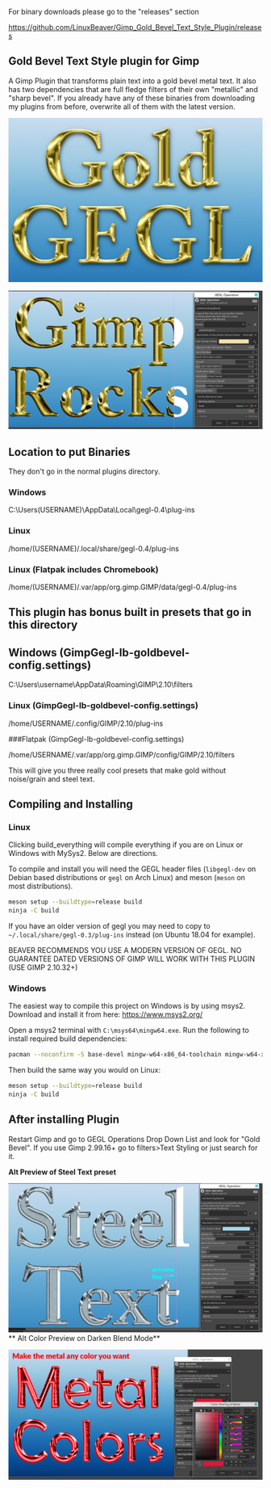 For binary downloads please go to the "releases" section

https://github.com/LinuxBeaver/Gimp_Gold_Bevel_Text_Style_Plugin/releases

## Gold Bevel Text Style plugin for Gimp

A Gimp Plugin that transforms plain text into a gold bevel metal text. It also has two dependencies that
are full fledge filters of their own "metallic" and "sharp bevel". If you already have any of these binaries
from downloading my plugins from before, overwrite all of them with the latest version.

![image preview](guide_presets_and_preview/preview.png) 

![image preview](guide_presets_and_preview/preview2.png)

## Location to put Binaries 

They don't go in the normal plugins directory.

### Windows

 C:\Users\(USERNAME)\AppData\Local\gegl-0.4\plug-ins
 
### Linux 

 /home/(USERNAME)/.local/share/gegl-0.4/plug-ins
 
### Linux (Flatpak includes Chromebook)

 /home/(USERNAME)/.var/app/org.gimp.GIMP/data/gegl-0.4/plug-ins

## This plugin has bonus built in presets that go in this directory

## Windows (GimpGegl-lb-goldbevel-config.settings)

C:\Users\username\AppData\Roaming\GIMP\2.10\filters

### Linux (GimpGegl-lb-goldbevel-config.settings)
/home/USERNAME/.config/GIMP/2.10/plug-ins

###Flatpak (GimpGegl-lb-goldbevel-config.settings)

/home/USERNAME/.var/app/org.gimp.GIMP/config/GIMP/2.10/filters

This will give you three really cool presets that make gold without noise/grain and steel text.

## Compiling and Installing

### Linux

Clicking build_everything will compile everything if you are on Linux or Windows with MySys2. 
Below are directions.

To compile and install you will need the GEGL header files (`libgegl-dev` on
Debian based distributions or `gegl` on Arch Linux) and meson (`meson` on
most distributions).

```bash
meson setup --buildtype=release build
ninja -C build

```

If you have an older version of gegl you may need to copy to `~/.local/share/gegl-0.3/plug-ins`
instead (on Ubuntu 18.04 for example).

BEAVER RECOMMENDS YOU USE A MODERN VERSION OF GEGL. NO GUARANTEE DATED VERSIONS OF GIMP WILL WORK WITH THIS PLUGIN (USE GIMP 2.10.32+)

### Windows

The easiest way to compile this project on Windows is by using msys2.  Download
and install it from here: https://www.msys2.org/

Open a msys2 terminal with `C:\msys64\mingw64.exe`.  Run the following to
install required build dependencies:

```bash
pacman --noconfirm -S base-devel mingw-w64-x86_64-toolchain mingw-w64-x86_64-meson mingw-w64-x86_64-gegl
```

Then build the same way you would on Linux:

```bash
meson setup --buildtype=release build
ninja -C build
```

## After installing Plugin

Restart Gimp and go to GEGL Operations Drop Down List and look for "Gold Bevel". 
If you use Gimp 2.99.16+ go to filters>Text Styling or just search for it.

**Alt Preview of Steel Text preset**

![image preview](guide_presets_and_preview/preview_3.png)
**
Alt Color Preview on Darken Blend Mode**

![image preview](guide_presets_and_preview/preview_4.png)




